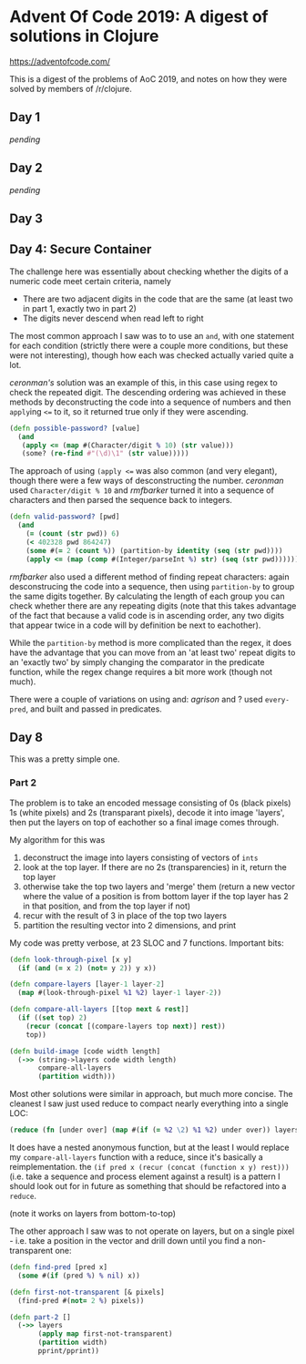 # Advent Of Code 2019: A digest of solutions in Clojure 
https://adventofcode.com/

This is a digest of the problems of AoC 2019, and notes on how they were solved by members of /r/clojure.

## Day 1
_pending_

## Day 2
_pending_

## Day 3

## Day 4: Secure Container

The challenge here was essentially about checking whether the digits of a numeric code meet certain criteria, namely
* There are two adjacent digits in the code that are the same (at least two in part 1, exactly two in part 2)
* The digits never descend when read left to right

The most common approach I saw was to to use an `and`, with one statement for each condition (strictly there were a couple more conditions, but these were not interesting), though how each was checked actually varied quite a lot.

_ceronman's_ solution was an example of this, in this case using regex to check the repeated digit. The descending ordering was achieved in these methods by deconstructing the code into a sequence of numbers and then `apply`ing `<=` to it, so it returned true only if they were ascending.

```clj
(defn possible-password? [value]
  (and
   (apply <= (map #(Character/digit % 10) (str value)))
   (some? (re-find #"(\d)\1" (str value)))))
```

The approach of using `(apply <=` was also common (and very elegant), though there were a few ways of desconstructing the number. _ceronman_ used `Character/digit % 10` and _rmfbarker_ turned it into a sequence of characters and then parsed the sequence back to integers.

```clj
(defn valid-password? [pwd]
  (and
    (= (count (str pwd)) 6)
    (< 402328 pwd 864247)
    (some #(= 2 (count %)) (partition-by identity (seq (str pwd))))
    (apply <= (map (comp #(Integer/parseInt %) str) (seq (str pwd))))))
```

_rmfbarker_ also used a different method of finding repeat characters: again desconstrucing the code into a sequence, then using `partition-by` to group the same digits together. By calculating the length of each group you can check whether there are any repeating digits (note that this takes advantage of the fact that because a valid code is in ascending order, any two digits that appear twice in a code will by definition be next to eachother).

While the `partition-by` method is more complicated than the regex, it does have the advantage that you can move from an 'at least two' repeat digits to an 'exactly two' by simply changing the comparator in the predicate function, while the regex change requires a bit more work (though not much).

There were a couple of variations on using and: _agrison_ and ? used `every-pred`, and built and passed in predicates. 

## Day 8
This was a pretty simple one.

### Part 2
The problem is to take an encoded message consisting of 0s (black pixels) 1s (white pixels) and 2s (transparant pixels), decode it into image 'layers', then put the layers on top of eachother so a final image comes through.

My algorithm for this was
1. deconstruct the image into layers consisting of vectors of `ints`
2. look at the top layer. If there are no 2s (transparencies) in it, return the top layer
3. otherwise take the top two layers and 'merge' them (return a new vector where the value of a position is from bottom layer if the top layer has 2 in that position, and from the top layer if not)
4. recur with the result of 3 in place of the top two layers
5. partition the resulting vector into 2 dimensions, and print

My code was pretty verbose, at 23 SLOC and 7 functions. Important bits:

```clj
(defn look-through-pixel [x y]
  (if (and (= x 2) (not= y 2)) y x))

(defn compare-layers [layer-1 layer-2]
  (map #(look-through-pixel %1 %2) layer-1 layer-2))

(defn compare-all-layers [[top next & rest]]
  (if ((set top) 2)
    (recur (concat [(compare-layers top next)] rest))
    top))

(defn build-image [code width length]
  (->> (string->layers code width length)
       compare-all-layers
       (partition width)))
```

Most other solutions were similar in approach, but much more concise. The cleanest I saw just used reduce to compact nearly everything into a single LOC:

```clj
(reduce (fn [under over] (map #(if (= %2 \2) %1 %2) under over)) layers)
```

It does have a nested anonymous function, but at the least I would replace my `compare-all-layers` function with a reduce, since it's basically a reimplementation. the `(if pred x (recur (concat (function x y) rest)))` (i.e. take a sequence and process element against a result) is a pattern I should look out for in future as something that should be refactored into a `reduce`.

(note it works on layers from bottom-to-top)

The other approach I saw was to not operate on layers, but on a single pixel - i.e. take a position in the vector and drill down until you find a non-transparent one:

```clj
(defn find-pred [pred x]
  (some #(if (pred %) % nil) x))

(defn first-not-transparent [& pixels]
  (find-pred #(not= 2 %) pixels))

(defn part-2 []
  (->> layers
       (apply map first-not-transparent)
       (partition width)
       pprint/pprint))
```
